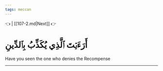 ```yaml
---
tags: meccan
---
```


👈  | [[107-2.md|Next]] 👉

# أَرَءَيۡتَ ٱلَّذِي يُكَذِّبُ بِٱلدِّينِ

Have you seen the one who denies the Recompense

---

